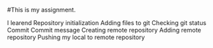 #This is my assignment.

I learend
Repository initialization
Adding files to git
Checking git status
Commit
Commit message
Creating remote repository
Adding remote repository
Pushing my local to remote repository
